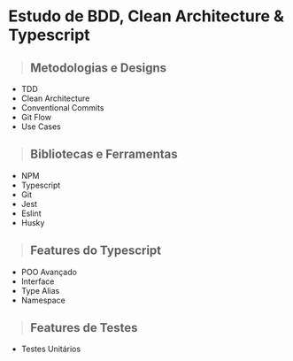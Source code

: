 # Estudo de BDD, Clean Architecture & Typescript

> ## Metodologias e Designs

- TDD
- Clean Architecture
- Conventional Commits
- Git Flow
- Use Cases

> ## Bibliotecas e Ferramentas

- NPM
- Typescript
- Git
- Jest
- Eslint
- Husky

> ## Features do Typescript

- POO Avançado
- Interface
- Type Alias
- Namespace

> ## Features de Testes

- Testes Unitários
